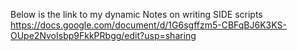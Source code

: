 Below is the link to my dynamic Notes on writing SIDE scripts  
https://docs.google.com/document/d/1G6sgffzm5-CBFqBJ6K3KS-OUpe2NvoIsbp9FkkPRbgg/edit?usp=sharing
